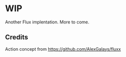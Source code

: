 # WIP
Another Flux implentation. More to come.

## Credits
Action concept from https://github.com/AlexGalays/fluxx
